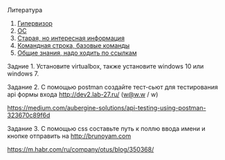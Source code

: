Литература 

1. [Гипервизор](https://ru.wikipedia.org/wiki/%D0%93%D0%B8%D0%BF%D0%B5%D1%80%D0%B2%D0%B8%D0%B7%D0%BE%D1%80 "Гипервизор")
2. [ОС](http://procomputer.su/operatsionnye-sistemy/65-chto-takoe-os-operatsionnaya-sistema-eto-programmnyj-kompleks "ОС")
3. [Старая, но интересная информация](https://toukach.ru/rus/pc_user.htm "Старая, но интересная информация")
4. [Командная строка, базовые команды ](https://www.internet-technologies.ru/articles/komandy-kotorye-dolzhen-znat-kazhdyy-polzovatel-windows.html "Командная строка, базовые команды ")
5. [Общие знания, надо ходить по ссылкам](https://habr.com/ru/company/rambler-co/blog/303254/ "Общие знания, надо ходить по ссылкам")

Задние 1.
Установите virtualbox, также установите windows 10 или windows 7.

Задание 2.
С помощью postman создайте тест-сьют для тестирования api формы входа http://dev2.lab-27.ru/ (w@w.w / w)

https://medium.com/aubergine-solutions/api-testing-using-postman-323670c89f6d

Задание 3. 
С помощью css составьте путь к поллю ввода имени и кнопке отправить на http://brunoyam.com

https://m.habr.com/ru/company/otus/blog/350368/

